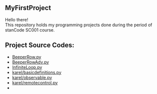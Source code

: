 ## MyFirstProject
Hello there!\
This repository holds my programming projects done during the period of stanCode SC001 course.

## Project Source Codes:
* [BeeperRow.py](https://github.com/maxyang1/MyFirstProject/blob/main/SC001_week_1%20(1)/BeeperRow.py)
* [BeeperRowAdv.py](https://github.com/maxyang1/MyFirstProject/blob/main/SC001_week_1%20(1)/BeeperRowAdv.py)
* [InfiniteLoop.py](https://github.com/maxyang1/MyFirstProject/blob/main/SC001_week_1%20(1)/InfiniteLoop.py)
* [karel/basicdefinitions.py](https://github.com/maxyang1/MyFirstProject/blob/main/SC001_week_1%20(1)/karel/basicdefinitions.py)
*  [karel/observable.py](https://github.com/maxyang1/MyFirstProject/blob/main/SC001_week_1%20(1)/karel/observable.py)
*  [karel/remotecontrol.py](https://github.com/maxyang1/MyFirstProject/blob/main/SC001_week_1%20(1)/karel/remotecontrol.py)
*  
